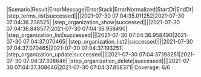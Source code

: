 |Scenario|Result|ErrorMessage|ErrorStack|ErrorNormalized|StartDt|EndDt|
|step_terms_list|successed||||2021-07-30 07:04:35.011252|2021-07-30 07:04:36.238525|
|step_organization_show|successed||||2021-07-30 07:04:36.848577|2021-07-30 07:04:36.958490|
|step_organization_list|successed||||2021-07-30 07:04:36.958490|2021-07-30 07:04:37.070465|
|step_organization_list2|successed||||2021-07-30 07:04:37.070465|2021-07-30 07:04:37.193251|
|step_organization_update|successed||||2021-07-30 07:04:37.193251|2021-07-30 07:04:37.308646|
|step_organization_delete|successed||||2021-07-30 07:04:37.308646|2021-07-30 07:04:37.858371|
Coverage: 6/6
